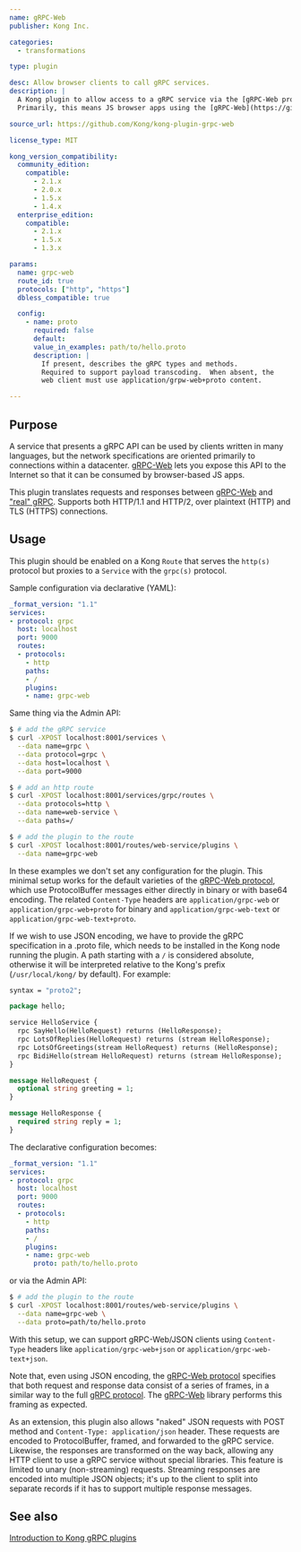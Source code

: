 ```yaml
---
name: gRPC-Web
publisher: Kong Inc.

categories:
  - transformations

type: plugin

desc: Allow browser clients to call gRPC services.
description: |
  A Kong plugin to allow access to a gRPC service via the [gRPC-Web protocol](https://github.com/grpc/grpc/blob/master/doc/PROTOCOL-WEB.md#protocol-differences-vs-grpc-over-http2).
  Primarily, this means JS browser apps using the [gRPC-Web](https://github.com/grpc/grpc-web) library.

source_url: https://github.com/Kong/kong-plugin-grpc-web

license_type: MIT

kong_version_compatibility:
  community_edition:
    compatible:
      - 2.1.x
      - 2.0.x
      - 1.5.x
      - 1.4.x
  enterprise_edition:
    compatible:
      - 2.1.x
      - 1.5.x
      - 1.3.x

params:
  name: grpc-web
  route_id: true
  protocols: ["http", "https"]
  dbless_compatible: true

  config:
    - name: proto
      required: false
      default:
      value_in_examples: path/to/hello.proto
      description: |
        If present, describes the gRPC types and methods.
        Required to support payload transcoding.  When absent, the
        web client must use application/grpw-web+proto content.

---
```


## Purpose

A service that presents a gRPC API can be used by clients written in many languages, but the network specifications are oriented primarily to connections within a datacenter. [gRPC-Web] lets you expose this API to the Internet so that it can be consumed by browser-based JS apps.

This plugin translates requests and responses between [gRPC-Web] and ["real" gRPC](https://github.com/grpc/grpc).  Supports both HTTP/1.1 and HTTP/2, over plaintext (HTTP) and TLS (HTTPS) connections.

## Usage

This plugin should be enabled on a Kong `Route` that serves the `http(s)` protocol but proxies to a `Service` with the `grpc(s)` protocol.

Sample configuration via declarative (YAML):

```yaml
_format_version: "1.1"
services:
- protocol: grpc
  host: localhost
  port: 9000
  routes:
  - protocols:
    - http
    paths:
    - /
    plugins:
    - name: grpc-web
```

Same thing via the Admin API:

```bash
$ # add the gRPC service
$ curl -XPOST localhost:8001/services \
  --data name=grpc \
  --data protocol=grpc \
  --data host=localhost \
  --data port=9000

$ # add an http route
$ curl -XPOST localhost:8001/services/grpc/routes \
  --data protocols=http \
  --data name=web-service \
  --data paths=/

$ # add the plugin to the route
$ curl -XPOST localhost:8001/routes/web-service/plugins \
  --data name=grpc-web
```

In these examples we don't set any configuration for the plugin.  This minimal setup works for the default varieties of the [gRPC-Web protocol], which use ProtocolBuffer messages either directly in binary or with base64 encoding.  The related `Content-Type` headers are `application/grpc-web` or `application/grpc-web+proto` for binary and `application/grpc-web-text` or `application/grpc-web-text+proto`.

If we wish to use JSON encoding, we have to provide the gRPC specification in a .proto file, which needs to be installed in the Kong node running the plugin.  A path starting with a `/` is considered absolute, otherwise it will be interpreted relative to the Kong's prefix (`/usr/local/kong/` by default).  For example:

```protobuf
syntax = "proto2";

package hello;

service HelloService {
  rpc SayHello(HelloRequest) returns (HelloResponse);
  rpc LotsOfReplies(HelloRequest) returns (stream HelloResponse);
  rpc LotsOfGreetings(stream HelloRequest) returns (HelloResponse);
  rpc BidiHello(stream HelloRequest) returns (stream HelloResponse);
}

message HelloRequest {
  optional string greeting = 1;
}

message HelloResponse {
  required string reply = 1;
}
```

The declarative configuration becomes:

```yaml
_format_version: "1.1"
services:
- protocol: grpc
  host: localhost
  port: 9000
  routes:
  - protocols:
    - http
    paths:
    - /
    plugins:
    - name: grpc-web
      proto: path/to/hello.proto
```

or via the Admin API:

```bash
$ # add the plugin to the route
$ curl -XPOST localhost:8001/routes/web-service/plugins \
  --data name=grpc-web \
  --data proto=path/to/hello.proto
```

With this setup, we can support gRPC-Web/JSON clients using `Content-Type` headers like `application/grpc-web+json` or `application/grpc-web-text+json`.

Note that, even using JSON encoding, the [gRPC-Web protocol] specifies that both request and response data consist of a series of frames, in a similar way to the full [gRPC protocol].  The [gRPC-Web] library performs this framing as expected.

As an extension, this plugin also allows "naked" JSON requests with POST method and `Content-Type: application/json` header.  These requests are encoded to ProtocolBuffer, framed, and forwarded to the gRPC service.  Likewise, the responses are transformed on the way back, allowing any HTTP client to use a gRPC service without special libraries.  This feature is limited to unary (non-streaming) requests.  Streaming responses are encoded into multiple JSON objects; it's up to the client to split into separate records if it has to support multiple response messages.


[Kong]: https://konghq.com
[gRPC protocol]: https://github.com/grpc/grpc
[gRPC-Web]: https://github.com/grpc/grpc-web
[gRPC-Web protocol]: https://github.com/grpc/grpc/blob/master/doc/PROTOCOL-WEB.md#protocol-differences-vs-grpc-over-http2
[lua-protobuf]: https://github.com/starwing/lua-protobuf
[lua-cjson]: https://github.com/openresty/lua-cjson
[lua-pack]: https://github.com/Kong/lua-pack

## See also

[Introduction to Kong gRPC plugins](/enterprise/2.1.x/plugins/grpc)
